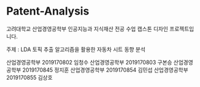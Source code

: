 # Patent-Analysis
고려대학교 산업경영공학부 
인공지능과 지식재산 전공 수업 캡스톤 디자인 프로젝트입니다.

주제 : LDA 토픽 추출 알고리즘을 활용한 자동차 시트 동향 분석


산업경영공학부 2019170802 임청수
산업경영공학부 2019170803 구본승
산업경영공학부 2019170845 정지훈
산업경영공학부 2019170854 김민섭
산업경영공학부 2019170855 김상호



